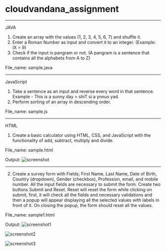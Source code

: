 # cloudvandana_assignment
_____________________________________________________________________________________________________
JAVA
1. Create an array with the values (1, 2, 3, 4, 5, 6, 7) and shuffle it.
2. Enter a Roman Number as input and convert it to an integer. (Example: IX = 9)
3. Check if the input is pangram or not. (A pangram is a sentence that contains all the
alphabets from A to Z)

File_name: sample.java
_____________________________________________________________________________________________________
JavaScript
1. Take a sentence as an input and reverse every word in that sentence. Example - This is a sunny day > shiT si a ynnus yad.
2. Perform sorting of an array in descending order.

File_name: sample.js
___________________________________________________________________________
HTML
1. Create a basic calculator using HTML, CSS, and JavaScript with the functionality of add, subtract, multiply and divide.

File_name: sample.html

Output:
![screenshot](https://github.com/harryongit/cloudvandana_assignment/assets/74458044/bd12bd36-f368-449e-99e2-6da21b6bcba2)
_____________________________________________________________________________________________________
2. Create a survey form with Fields; First Name, Last Name, Date of Birth, Country (dropdown), Gender (checkbox), Profession, email, and mobile number. All the input fields are necessary to submit the form. Create two buttons Submit and Reset. Reset will reset the form while clicking on submit, first, it will check all the fields and necessary validations and then a popup will appear displaying all the selected values with labels in front of it. On closing the popup, the form should reset all the values.

 File_name: sample1.html
 
 Output:
 ![screenshot1](https://github.com/harryongit/cloudvandana_assignment/assets/74458044/4b9c1e19-c390-4d03-bedb-511e4c0be0bb)

 ![screenshot2](https://github.com/harryongit/cloudvandana_assignment/assets/74458044/960e8264-1dc3-4b58-900b-b4c6a71948b7)

![screenshot3](https://github.com/harryongit/cloudvandana_assignment/assets/74458044/9b2b2d2b-f450-4ea2-ab49-bd94a653601f)



